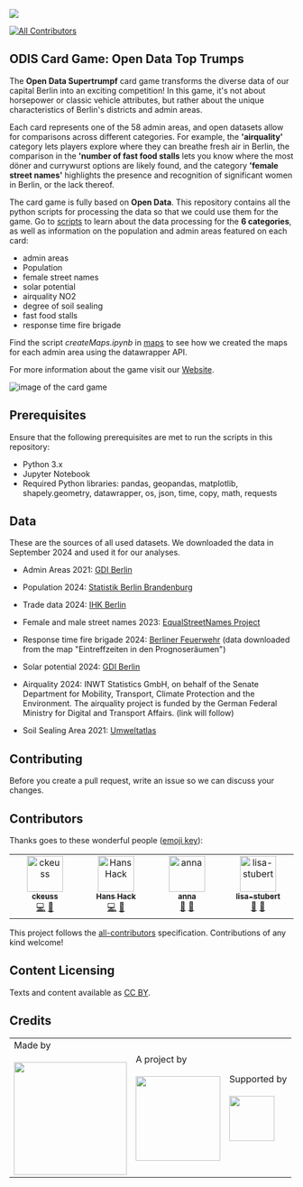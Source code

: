 ![](https://img.shields.io/badge/Built%20with%20%E2%9D%A4%EF%B8%8F-at%20Technologiestiftung%20Berlin-blue)

<!-- ALL-CONTRIBUTORS-BADGE:START - Do not remove or modify this section -->
[![All Contributors](https://img.shields.io/badge/all_contributors-4-orange.svg?style=flat-square)](#contributors-)
<!-- ALL-CONTRIBUTORS-BADGE:END -->

## ODIS Card Game: Open Data Top Trumps

The **Open Data Supertrumpf** card game transforms the diverse data of our capital Berlin into an exciting competition! In this game, it's not about horsepower or classic vehicle attributes, but rather about the unique characteristics of Berlin's districts and admin areas.

Each card represents one of the 58 admin areas, and open datasets allow for comparisons across different categories.
For example, the **'airquality'** category lets players explore where they can breathe fresh air in Berlin, the comparison in the **'number of fast food stalls** lets you know where the most döner and currywurst options are likely found, and the category **'female street names'** highlights the presence and recognition of significant women in Berlin, or the lack thereof. 

The card game is fully based on **Open Data**. This repository contains all the python scripts for processing the data so that we could use them for the game. Go to [scripts](cardgame/scripts) to learn about the data processing for the **6 categories**, as well as information on the population and admin areas featured on each card:
 - admin areas
 - Population
 - female street names
 - solar potential
 - airquality NO2
 - degree of soil sealing
 - fast food stalls
 - response time fire brigade

Find the script _createMaps.ipynb_ in [maps](cardgame/maps) to see how we created the maps for each admin area using the datawrapper API. 

For more information about the game visit our [Website](https://www.odis-berlin.de/projekte/supertrumpf).

![image of the card game](/cardgame/ODIS-Supertrumpf-MockUp-02-20241115.png)

## Prerequisites

Ensure that the following prerequisites are met to run the scripts in this repository:

- Python 3.x
- Jupyter Notebook
- Required Python libraries: pandas, geopandas, matplotlib, shapely.geometry, datawrapper, os, json, time, copy, math,
requests


## Data

These are the sources of all used datasets. We downloaded the data in September 2024 and used it for our analyses.

- Admin Areas 2021:
[GDI Berlin](https://gdi.berlin.de/geonetwork/srv/ger/catalog.search#/metadata/5e05b70b-50d6-4164-b0fd-9cdef4e43559)

- Population 2024:
[Statistik Berlin Brandenburg](https://www.statistik-berlin-brandenburg.de/a-i-5-hj)

- Trade data 2024:
[IHK Berlin](https://github.com/IHKBerlin/IHKBerlin_Gewerbedaten/tree/master/data)

- Female and male street names 2023:
[EqualStreetNames Project](https://github.com/EqualStreetNames/equalstreetnames-berlin/blob/eb08375e8c8f1828659321a2f07df6d4db998006/data/ways.geojson)

- Response time fire brigade 2024:
[Berliner Feuerwehr](https://www.berliner-feuerwehr.de/service/open-data/#c15579)
(data downloaded from the map "Eintreffzeiten in den Prognoseräumen")

- Solar potential 2024:
[GDI Berlin](https://gdi.berlin.de/geonetwork/srv/ger/catalog.search#/metadata/dfb86f73-9d41-39f2-a807-c80daf2eaf21)

- Airquality 2024:
INWT Statistics GmbH, on behalf of the Senate Department for Mobility, Transport, Climate Protection and the Environment.
The airquality project is funded by the German Federal Ministry for Digital and Transport Affairs.
(link will follow)

- Soil Sealing Area 2021:
[Umweltatlas](https://www.berlin.de/umweltatlas/boden/versiegelung/2021/karten/artikel.1253292.php)


## Contributing

Before you create a pull request, write an issue so we can discuss your changes.

## Contributors

Thanks goes to these wonderful people ([emoji key](https://allcontributors.org/docs/en/emoji-key)):

<!-- ALL-CONTRIBUTORS-LIST:START - Do not remove or modify this section -->
<!-- prettier-ignore-start -->
<!-- markdownlint-disable -->
<table>
  <tbody>
    <tr>
      <td align="center" valign="top" width="14.28%"><a href="https://github.com/ckeuss"><img src="https://avatars.githubusercontent.com/u/147528104?v=4?s=64" width="64px;" alt="ckeuss"/><br /><sub><b>ckeuss</b></sub></a><br /><a href="https://github.com/technologiestiftung/template-default/commits?author=ckeuss" title="Code">💻</a> <a href="#ideas-ckeuss" title="Ideas, Planning, & Feedback">🤔</a></td>
      <td align="center" valign="top" width="14.28%"><a href="https://hanshack.com/"><img src="https://avatars.githubusercontent.com/u/8025164?v=4?s=64" width="64px;" alt="Hans Hack"/><br /><sub><b>Hans Hack</b></sub></a><br /><a href="https://github.com/technologiestiftung/template-default/commits?author=hanshack" title="Code">💻</a> <a href="#ideas-hanshack" title="Ideas, Planning, & Feedback">🤔</a></td>
      <td align="center" valign="top" width="14.28%"><a href="https://fhp.incom.org/profile/9200/projects"><img src="https://avatars.githubusercontent.com/u/46717848?v=4?s=64" width="64px;" alt="anna"/><br /><sub><b>anna</b></sub></a><br /><a href="#ideas-annameide" title="Ideas, Planning, & Feedback">🤔</a> <a href="#design-annameide" title="Design">🎨</a></td>
      <td align="center" valign="top" width="14.28%"><a href="https://github.com/Lisa-Stubert"><img src="https://avatars.githubusercontent.com/u/61182572?v=4?s=64" width="64px;" alt="lisa-stubert"/><br /><sub><b>lisa-stubert</b></sub></a><br /><a href="https://github.com/technologiestiftung/template-default/commits?author=Lisa-Stubert" title="Documentation">📖</a> <a href="#ideas-Lisa-Stubert" title="Ideas, Planning, & Feedback">🤔</a></td>
    </tr>
  </tbody>
</table>

<!-- markdownlint-restore -->
<!-- prettier-ignore-end -->

<!-- ALL-CONTRIBUTORS-LIST:END -->

This project follows the [all-contributors](https://github.com/all-contributors/all-contributors) specification. Contributions of any kind welcome!

## Content Licensing

Texts and content available as [CC BY](https://creativecommons.org/licenses/by/3.0/de/).

## Credits

<table>
  <tr>
    <td>
      Made by <a href="https://odis-berlin.de/">
        <br />
        <br />
        <img width="200" src="https://logos.citylab-berlin.org/logo-odis-berlin-coloured.svg" />
      </a>
    </td>
    <td>
      A project by <a href="https://www.technologiestiftung-berlin.de/">
        <br />
        <br />
        <img width="150" src="https://logos.citylab-berlin.org/logo-technologiestiftung-berlin-de.svg" />
      </a>
    </td>
    <td>
      Supported by <a href="https://www.berlin.de/rbmskzl/">
        <br />
        <br />
        <img width="80" src="https://logos.citylab-berlin.org/logo-berlin-senatskanzelei-de.svg" />
      </a>
    </td>
  </tr>
</table>


